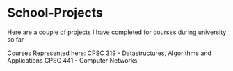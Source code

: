 # School-Projects
Here are a couple of projects I have completed for courses during university so far

Courses Represented here:
CPSC 319 - Datastructures, Algorithms and Applications
CPSC 441 - Computer Networks
